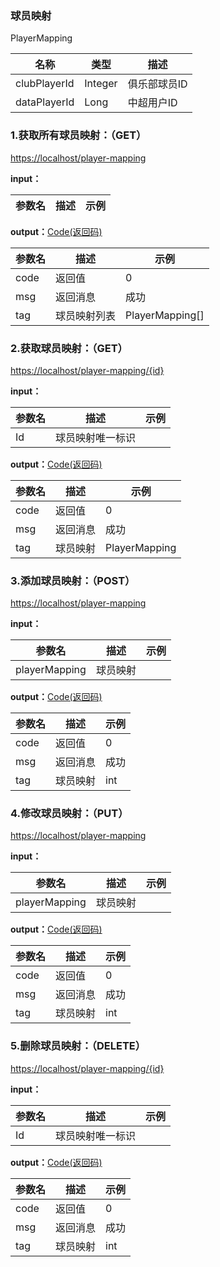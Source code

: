 ### 球员映射 ###
<A NAME="PlayerMapping">PlayerMapping</A>

名称|类型|描述
-|-|-
clubPlayerId        |Integer   |俱乐部球员ID
dataPlayerId        |Long      |中超用户ID

### 1.获取所有球员映射：（GET） ###
[https://localhost/player-mapping](https://localhost/player-mapping)

**input：**

参数名 		|描述	|示例
 --------- | ------|------

**output：**<A HREF="#Code">Code(返回码)</A>

参数名 		|描述	|示例
 --------- | ------|------
code 		|返回值	|0
msg			|返回消息|成功
tag         |球员映射列表|PlayerMapping[]

### 2.获取球员映射：（GET） ###
[https://localhost/player-mapping/{id}](https://localhost/player-mapping/{id})

**input：**

参数名 		|描述	|示例
 --------- | ------|------
Id| 球员映射唯一标识 |   

**output：**<A HREF="#Code">Code(返回码)</A>

参数名 		|描述	|示例
 --------- | ------|------
code 		|返回值	|0
msg			|返回消息|成功
tag         |球员映射|PlayerMapping

### 3.添加球员映射：（POST） ###
[https://localhost/player-mapping](https://localhost/player-mapping)

**input：**

参数名 		|描述	|示例
 --------- | ------|------
playerMapping| 球员映射 |   

**output：**<A HREF="#Code">Code(返回码)</A>

参数名 		|描述	|示例
 --------- | ------|------
code 		|返回值	|0
msg			|返回消息|成功
tag         |球员映射|int

### 4.修改球员映射：（PUT） ###
[https://localhost/player-mapping](https://localhost/player-mapping)

**input：**

参数名 		|描述	|示例
 --------- | ------|------
playerMapping| 球员映射 |   

**output：**<A HREF="#Code">Code(返回码)</A>

参数名 		|描述	|示例
 --------- | ------|------
code 		|返回值	|0
msg			|返回消息|成功
tag         |球员映射|int

### 5.删除球员映射：（DELETE） ###
[https://localhost/player-mapping/{id}](https://localhost/player-mapping/{id})

**input：**

参数名 		|描述	|示例
 --------- | ------|------
Id| 球员映射唯一标识 |   

**output：**<A HREF="#Code">Code(返回码)</A>

参数名 		|描述	|示例
 --------- | ------|------
code 		|返回值	|0
msg			|返回消息|成功
tag         |球员映射|int


